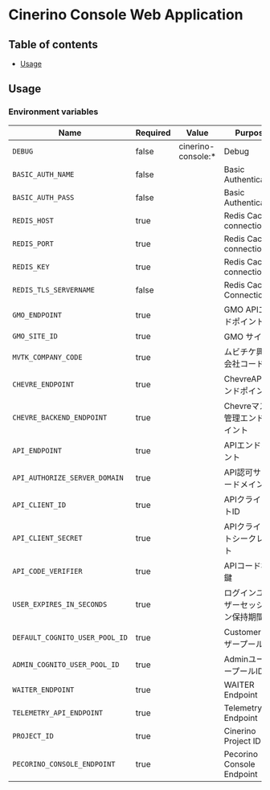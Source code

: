 # Cinerino Console Web Application

## Table of contents

* [Usage](#usage)

## Usage

### Environment variables

| Name                           | Required | Value              | Purpose                            |
| ------------------------------ | -------- | ------------------ | ---------------------------------- |
| `DEBUG`                        | false    | cinerino-console:* | Debug                              |
| `BASIC_AUTH_NAME`              | false    |                    | Basic Authentication               |
| `BASIC_AUTH_PASS`              | false    |                    | Basic Authentication               |
| `REDIS_HOST`                   | true     |                    | Redis Cache connection             |
| `REDIS_PORT`                   | true     |                    | Redis Cache connection             |
| `REDIS_KEY`                    | true     |                    | Redis Cache connection             |
| `REDIS_TLS_SERVERNAME`         | false    |                    | Redis Cache Connection             |
| `GMO_ENDPOINT`                 | true     |                    | GMO APIエンドポイント              |
| `GMO_SITE_ID`                  | true     |                    | GMO サイトID                       |
| `MVTK_COMPANY_CODE`            | true     |                    | ムビチケ興行会社コード             |
| `CHEVRE_ENDPOINT`              | true     |                    | ChevreAPIエンドポイント            |
| `CHEVRE_BACKEND_ENDPOINT`      | true     |                    | Chevreマスタ管理エンドポイント     |
| `API_ENDPOINT`                 | true     |                    | APIエンドポイント                  |
| `API_AUTHORIZE_SERVER_DOMAIN`  | true     |                    | API認可サーバードメイン            |
| `API_CLIENT_ID`                | true     |                    | APIクライアントID                  |
| `API_CLIENT_SECRET`            | true     |                    | APIクライアントシークレット        |
| `API_CODE_VERIFIER`            | true     |                    | APIコード検証鍵                    |
| `USER_EXPIRES_IN_SECONDS`      | true     |                    | ログインユーザーセッション保持期間 |
| `DEFAULT_COGNITO_USER_POOL_ID` | true     |                    | CustomerユーザープールID           |
| `ADMIN_COGNITO_USER_POOL_ID`   | true     |                    | AdminユーザープールID              |
| `WAITER_ENDPOINT`              | true     |                    | WAITER Endpoint                    |
| `TELEMETRY_API_ENDPOINT`       | true     |                    | Telemetry API Endpoint             |
| `PROJECT_ID`                   | true     |                    | Cinerino Project ID                |
| `PECORINO_CONSOLE_ENDPOINT`    | true     |                    | Pecorino Console Endpoint          |
